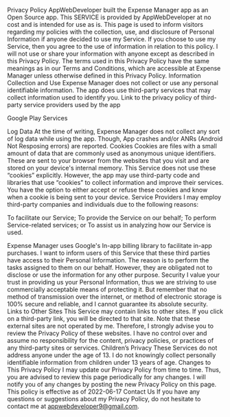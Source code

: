 Privacy Policy
AppWebDeveloper built the Expense Manager app as an Open Source app. This SERVICE is provided by AppWebDeveloper at no cost and is intended for use as is.
This page is used to inform visitors regarding my policies with the collection, use, and disclosure of Personal Information if anyone decided to use my Service.
If you choose to use my Service, then you agree to the use of information in relation to this policy. I will not use or share your information with anyone except as described in this Privacy Policy.
The terms used in this Privacy Policy have the same meanings as in our Terms and Conditions, which are accessible at Expense Manager unless otherwise defined in this Privacy Policy.
Information Collection and Use
Expense Manager does not collect or use any personal identifiable information.
The app does use third-party services that may collect information used to identify you.
Link to the privacy policy of third-party service providers used by the app

Google Play Services

Log Data
At the time of writing, Expense Manager does not collect any sort of log data while using the app. Though, App crashes and/or ANRs (Android Not Resposing errors) are reported.
Cookies
Cookies are files with a small amount of data that are commonly used as anonymous unique identifiers. These are sent to your browser from the websites that you visit and are stored on your device's internal memory.
This Service does not use these “cookies” explicitly. However, the app may use third-party code and libraries that use “cookies” to collect information and improve their services. You have the option to either accept or refuse these cookies and know when a cookie is being sent to your device.
Service Providers
I may employ third-party companies and individuals due to the following reasons:

To facilitate our Service;
To provide the Service on our behalf;
To perform Service-related services; or
To assist us in analyzing how our Service is used.

Expense Manager uses Google's In-app billing library to facilitate in-app purchases.
I want to inform users of this Service that these third parties have access to their Personal Information. The reason is to perform the tasks assigned to them on our behalf. However, they are obligated not to disclose or use the information for any other purpose.
Security
I value your trust in providing us your Personal Information, thus we are striving to use commercially acceptable means of protecting it. But remember that no method of transmission over the internet, or method of electronic storage is 100% secure and reliable, and I cannot guarantee its absolute security.
Links to Other Sites
This Service may contain links to other sites. If you click on a third-party link, you will be directed to that site. Note that these external sites are not operated by me. Therefore, I strongly advise you to review the Privacy Policy of these websites. I have no control over and assume no responsibility for the content, privacy policies, or practices of any third-party sites or services.
Children’s Privacy
These Services do not address anyone under the age of 13. I do not knowingly collect personally identifiable information from children under 13 years of age.
Changes to This Privacy Policy
I may update our Privacy Policy from time to time. Thus, you are advised to review this page periodically for any changes. I will notify you of any changes by posting the new Privacy Policy on this page.
This policy is effective as of 2022-06-17
Contact Us
If you have any questions or suggestions about my Privacy Policy, do not hesitate to contact me at appwebdeveloper9@gmail.com.
